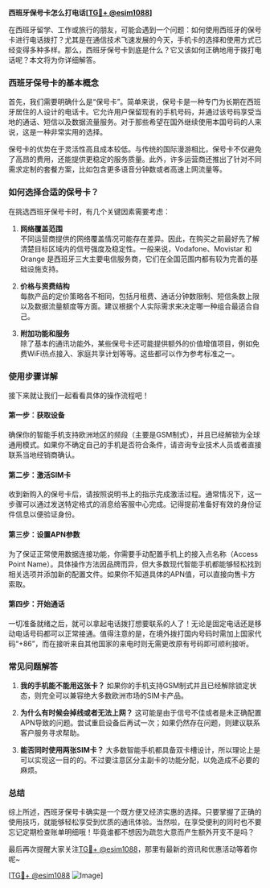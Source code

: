 **西班牙保号卡怎么打电话[[TG💪+ @esim1088](https://t.me/s/esim1088)]**

在西班牙留学、工作或旅行的朋友，可能会遇到一个问题：如何使用西班牙的保号卡进行电话拨打？尤其是在通信技术飞速发展的今天，手机卡的选择和使用方式已经变得多种多样。那么，西班牙保号卡到底是什么？它又该如何正确地用于拨打电话呢？本文将为你详细解答。

### 西班牙保号卡的基本概念

首先，我们需要明确什么是“保号卡”。简单来说，保号卡是一种专门为长期在西班牙居住的人设计的电话卡。它允许用户保留现有的手机号码，并通过该号码享受当地的通话、短信以及数据流量服务。对于那些希望在国外继续使用本国号码的人来说，这是一种非常实用的选择。

保号卡的优势在于灵活性高且成本较低。与传统的国际漫游相比，保号卡不仅避免了高昂的费用，还能提供更稳定的服务质量。此外，许多运营商还推出了针对不同需求定制的套餐方案，比如包含更多语音分钟数或者高速上网流量等。

### 如何选择合适的保号卡？

在挑选西班牙保号卡时，有几个关键因素需要考虑：

1. **网络覆盖范围**  
   不同运营商提供的网络覆盖情况可能存在差异。因此，在购买之前最好先了解清楚目标区域内的信号强度及稳定性。一般来说，Vodafone、Movistar 和 Orange 是西班牙三大主要电信服务商，它们在全国范围内都有较为完善的基础设施支持。

2. **价格与资费结构**  
   每款产品的定价策略各不相同，包括月租费、通话分钟数限制、短信条数上限以及数据流量额度等方面。建议根据个人实际需求来决定哪一种组合最适合自己。

3. **附加功能和服务**  
   除了基本的通讯功能外，某些保号卡还可能提供额外的价值增值项目，例如免费WiFi热点接入、家庭共享计划等等。这些都可以作为参考标准之一。

### 使用步骤详解

接下来就让我们一起看看具体的操作流程吧！

#### 第一步：获取设备
确保你的智能手机支持欧洲地区的频段（主要是GSM制式），并且已经解锁为全球通用模式。如果你不确定自己的手机是否符合条件，请咨询专业技术人员或者直接联系当地经销商确认。

#### 第二步：激活SIM卡
收到新购入的保号卡后，请按照说明书上的指示完成激活过程。通常情况下，这一步骤可以通过发送特定格式的消息给客服中心完成。记得提前准备好有效的身份证件信息以便验证身份。

#### 第三步：设置APN参数
为了保证正常使用数据连接功能，你需要手动配置手机上的接入点名称（Access Point Name）。具体操作方法因品牌而异，但大多数现代智能手机都能够轻松找到相关选项并添加新的配置文件。如果你不知道具体的APN值，可以直接向售卡方索取。

#### 第四步：开始通话
一切准备就绪之后，就可以拿起电话拨打想要联系的人了！无论是固定电话还是移动电话号码都可以正常接通。值得注意的是，在境外拨打国内号码时需加上国家代码“+86”，而在接听来自其他国家的来电时则无需更改原有号码即可顺利接听。

### 常见问题解答

1. **我的手机能不能用这张卡？**
   如果你的手机支持GSM制式并且已经解除锁定状态，则完全可以兼容绝大多数欧洲市场的SIM卡产品。

2. **为什么有时候会掉线或者无法上网？**
   这可能是由于信号不佳或者是未正确配置APN导致的问题。尝试重启设备后再试一次；如果仍然存在问题，则建议联系客户服务寻求帮助。

3. **能否同时使用两张SIM卡？**
   大多数智能手机都具备双卡槽设计，所以理论上是可以实现这一目的的。不过要注意区分主副卡的功能分配，以免造成不必要的麻烦。

### 总结

综上所述，西班牙保号卡确实是一个既方便又经济实惠的选择。只要掌握了正确的使用技巧，就能够轻松享受到优质的通讯体验。当然啦，在享受便利的同时也不要忘记定期检查账单明细哦！毕竟谁都不想因为疏忽大意而产生额外开支不是吗？

最后再次提醒大家关注[TG💪+ @esim1088](https://t.me/s/esim1088)，那里有最新的资讯和优惠活动等着你呢~ 

[[TG💪+ @esim1088](https://t.me/s/esim1088) ![Image](https://i.postimg.cc/4NQfJmqS/Snipaste-2025-05-13-00-14-12.png)]